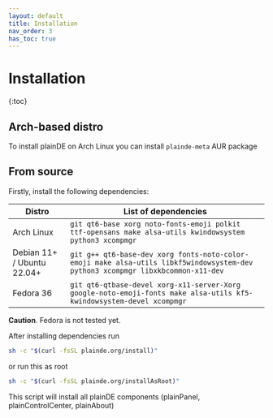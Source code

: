 ```yaml
---
layout: default
title: Installation
nav_order: 3
has_toc: true
---
```



# Installation

  {:toc}

## Arch-based distro

To install plainDE on Arch Linux you can install `plainde-meta` AUR package

## From source

Firstly, install the following dependencies:

| Distro | List of dependencies |
|---|---|
| Arch Linux | `git qt6-base xorg noto-fonts-emoji polkit ttf-opensans make alsa-utils kwindowsystem python3 xcompmgr`|
| Debian 11+ / Ubuntu 22.04+ | `git g++ qt6-base-dev xorg fonts-noto-color-emoji make alsa-utils libkf5windowsystem-dev python3 xcompmgr libxkbcommon-x11-dev` |
| Fedora 36 | `git qt6-qtbase-devel xorg-x11-server-Xorg google-noto-emoji-fonts make alsa-utils kf5-kwindowsystem-devel xcompmgr` |

**Caution**. Fedora is not tested yet.

After installing dependencies run

~~~sh
sh -c "$(curl -fsSL plainde.org/install)"
~~~

or run this as root

~~~sh
sh -c "$(curl -fsSL plainde.org/installAsRoot)"
~~~

This script will install all plainDE components (plainPanel, plainControlCenter, plainAbout)
